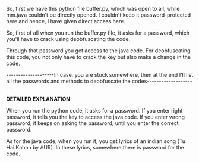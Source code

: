 So, first we have this python file buffer.py, which was open to all, while mm.java couldn't be directly opened.
I couldn't keep it password-protected here and hence, I have given direct access here.

So, first of all when you run the buffer.py file, it asks for a password, which you'll have to crack using deobfuscating the code.

Through that password you get access to the java code.
For deobfuscating this code, you not only have to crack the key but also make a change in the code.

--------------------In case, you are stuck somewhere, then at the end I'll list all the passwords and methods to deobfuscate the codes----------------------

**DETAILED EXPLANATION**

When you run the python code, it asks for a password. If you enter right password, it tells you the key to access the java code.
If you enter wrong password, it keeps on asking the password, until you enter the correct password.

As for the java code, when you run it, you get lyrics of an indian song (Tu Hai Kahan by AUR).
In these lyrics, somewhere there is password for the code.
